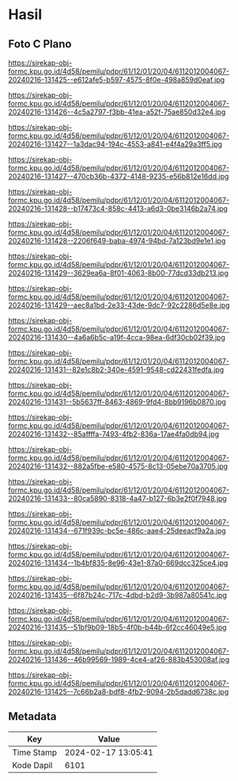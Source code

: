 # Hasil

## Foto C Plano

https://sirekap-obj-formc.kpu.go.id/4d58/pemilu/pdpr/61/12/01/20/04/6112012004067-20240216-131425--e612afe5-b597-4575-8f0e-498a859d0eaf.jpg

https://sirekap-obj-formc.kpu.go.id/4d58/pemilu/pdpr/61/12/01/20/04/6112012004067-20240216-131426--4c5a2797-f3bb-41ea-a52f-75ae850d32e4.jpg

https://sirekap-obj-formc.kpu.go.id/4d58/pemilu/pdpr/61/12/01/20/04/6112012004067-20240216-131427--1a3dac94-194c-4553-a841-e4f4a29a3ff5.jpg

https://sirekap-obj-formc.kpu.go.id/4d58/pemilu/pdpr/61/12/01/20/04/6112012004067-20240216-131427--470cb36b-4372-4148-9235-e56b812e16dd.jpg

https://sirekap-obj-formc.kpu.go.id/4d58/pemilu/pdpr/61/12/01/20/04/6112012004067-20240216-131428--b17473c4-858c-4413-a6d3-0be3146b2a74.jpg

https://sirekap-obj-formc.kpu.go.id/4d58/pemilu/pdpr/61/12/01/20/04/6112012004067-20240216-131428--2206f649-baba-4974-94bd-7a123bd9e1e1.jpg

https://sirekap-obj-formc.kpu.go.id/4d58/pemilu/pdpr/61/12/01/20/04/6112012004067-20240216-131429--3629ea6a-8f01-4063-8b00-77dcd33db213.jpg

https://sirekap-obj-formc.kpu.go.id/4d58/pemilu/pdpr/61/12/01/20/04/6112012004067-20240216-131429--aec8a1bd-2e33-43de-9dc7-92c2286d5e8e.jpg

https://sirekap-obj-formc.kpu.go.id/4d58/pemilu/pdpr/61/12/01/20/04/6112012004067-20240216-131430--4a6a6b5c-a19f-4cca-98ea-6df30cb02f39.jpg

https://sirekap-obj-formc.kpu.go.id/4d58/pemilu/pdpr/61/12/01/20/04/6112012004067-20240216-131431--82e1c8b2-340e-4591-9548-cd22431fedfa.jpg

https://sirekap-obj-formc.kpu.go.id/4d58/pemilu/pdpr/61/12/01/20/04/6112012004067-20240216-131431--5b5637ff-8463-4869-9fd4-8bb9196b0870.jpg

https://sirekap-obj-formc.kpu.go.id/4d58/pemilu/pdpr/61/12/01/20/04/6112012004067-20240216-131432--85affffa-7493-4fb2-836a-17ae4fa0db94.jpg

https://sirekap-obj-formc.kpu.go.id/4d58/pemilu/pdpr/61/12/01/20/04/6112012004067-20240216-131432--882a5fbe-e580-4575-8c13-05ebe70a3705.jpg

https://sirekap-obj-formc.kpu.go.id/4d58/pemilu/pdpr/61/12/01/20/04/6112012004067-20240216-131433--80ca5890-8318-4a47-b127-6b3e2f0f7948.jpg

https://sirekap-obj-formc.kpu.go.id/4d58/pemilu/pdpr/61/12/01/20/04/6112012004067-20240216-131434--671f939c-bc5e-486c-aae4-25deeacf9a2a.jpg

https://sirekap-obj-formc.kpu.go.id/4d58/pemilu/pdpr/61/12/01/20/04/6112012004067-20240216-131434--1b4bf835-8e96-43e1-87a0-669dcc325ce4.jpg

https://sirekap-obj-formc.kpu.go.id/4d58/pemilu/pdpr/61/12/01/20/04/6112012004067-20240216-131435--6f87b24c-717c-4dbd-b2d9-3b987a80541c.jpg

https://sirekap-obj-formc.kpu.go.id/4d58/pemilu/pdpr/61/12/01/20/04/6112012004067-20240216-131435--51bf9b09-18b5-4f0b-b44b-6f2cc46049e5.jpg

https://sirekap-obj-formc.kpu.go.id/4d58/pemilu/pdpr/61/12/01/20/04/6112012004067-20240216-131436--46b99569-1989-4ce4-af26-883b453008af.jpg

https://sirekap-obj-formc.kpu.go.id/4d58/pemilu/pdpr/61/12/01/20/04/6112012004067-20240216-131425--7c66b2a8-bdf8-4fb2-9094-2b5dadd6738c.jpg


## Metadata

| Key        | Value               |
| ---------- | ------------------- |
| Time Stamp | 2024-02-17 13:05:41 |
| Kode Dapil | 6101                |



